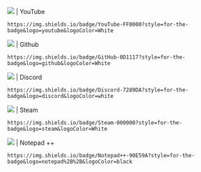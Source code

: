 <img src="https://img.shields.io/badge/YouTube-FF0000?style=for-the-badge&logo=youtube&logoColor=White"> | YouTube
```
https://img.shields.io/badge/YouTube-FF0000?style=for-the-badge&logo=youtube&logoColor=White
```
<img src="https://img.shields.io/badge/GitHub-0D1117?style=for-the-badge&logo=github&logoColor=White"> | Github
```
https://img.shields.io/badge/GitHub-0D1117?style=for-the-badge&logo=github&logoColor=White
```
<img src="https://img.shields.io/badge/Discord-7289DA?style=for-the-badge&logo=discord&logoColor=white"> | Discord
```
https://img.shields.io/badge/Discord-7289DA?style=for-the-badge&logo=discord&logoColor=white
```
<img src="https://img.shields.io/badge/Steam-000000?style=for-the-badge&logo=steam&logoColor=White"> | Steam
```
https://img.shields.io/badge/Steam-000000?style=for-the-badge&logo=steam&logoColor=White
```
<img src="https://img.shields.io/badge/Notepad++-90E59A?style=for-the-badge&logo=notepad%2B%2B&logoColor=black"> | Notepad ++
```
https://img.shields.io/badge/Notepad++-90E59A?style=for-the-badge&logo=notepad%2B%2B&logoColor=black
```
